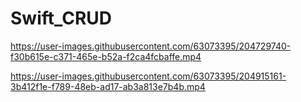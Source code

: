 # Swift_CRUD



https://user-images.githubusercontent.com/63073395/204729740-f30b615e-c371-465e-b52a-f2ca4fcbaffe.mp4



https://user-images.githubusercontent.com/63073395/204915161-3b412f1e-f789-48eb-ad17-ab3a813e7b4b.mp4

